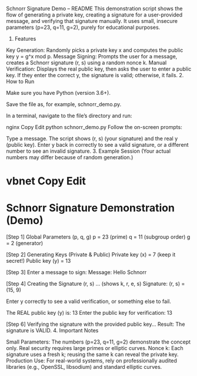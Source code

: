 Schnorr Signature Demo – README
This demonstration script shows the flow of generating a private key, creating a signature for a user-provided message, and verifying that signature manually. It uses small, insecure parameters (p=23, q=11, g=2), purely for educational purposes.

1. Features

Key Generation: Randomly picks a private key x and computes the public key y = g^x mod p.
Message Signing: Prompts the user for a message, creates a Schnorr signature (r, s) using a random nonce k.
Manual Verification: Displays the real public key, then asks the user to enter a public key. If they enter the correct y, the signature is valid; otherwise, it fails.
2. How to Run

Make sure you have Python (version 3.6+).

Save the file as, for example, schnorr_demo.py.

In a terminal, navigate to the file’s directory and run:

nginx
Copy
Edit
python schnorr_demo.py
Follow the on-screen prompts:

Type a message.
The script shows (r, s) (your signature) and the real y (public key).
Enter y back in correctly to see a valid signature, or a different number to see an invalid signature.
3. Example Session
(Your actual numbers may differ because of random generation.)

vbnet
Copy
Edit
==========================================
  Schnorr Signature Demonstration (Demo)
==========================================

[Step 1] Global Parameters (p, q, g)
  p = 23 (prime)
  q = 11 (subgroup order)
  g = 2 (generator)

[Step 2] Generating Keys (Private & Public)
  Private key (x) = 7   (keep it secret!)
  Public key (y)  = 13

[Step 3] Enter a message to sign:
Message: Hello Schnorr

[Step 4] Creating the Signature (r, s)
  ... (shows k, r, e, s)
  Signature: (r, s) = (15, 9)

Enter y correctly to see a valid verification, or something else to fail.

The REAL public key (y) is: 13
Enter the public key for verification: 13

[Step 6] Verifying the signature with the provided public key...
Result: The signature is VALID.
4. Important Notes

Small Parameters: The numbers (p=23, q=11, g=2) demonstrate the concept only. Real security requires large primes or elliptic curves.
Nonce k: Each signature uses a fresh k; reusing the same k can reveal the private key.
Production Use: For real-world systems, rely on professionally audited libraries (e.g., OpenSSL, libsodium) and standard elliptic curves.
